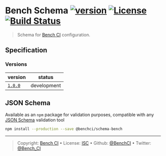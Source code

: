 # Bench Schema [![version][npm-version]][npm-url] [![License][license-image]][license-url] [![Build Status][travis-image]][travis-url]

> Schema for [Bench CI][] configuration.

## Specification

### Versions

version                | status     
---------------------- | -----------
[`1.0.0`](spec/1.0.0/) | development

## JSON Schema

Available as an `npm` package for validation purposes, compatible with any [JSON Schema][] validation tool

```bash
npm install --production --save @benchci/schema-bench
```

---

> Copyright: [Bench CI](https://www.bench.ci) •
> License: [ISC][license-url] •
> Github: [@BenchCI](https://github.com/benchci) •
> Twitter: [@Bench_CI](https://twitter.com/bench_ci)

[license-image]: https://img.shields.io/github/license/benchci/schema-bench.svg?style=flat-square
[license-url]: http://choosealicense.com/licenses/isc/

[npm-url]: https://www.npmjs.com/package/@benchci/schema-bench
[npm-version]: https://img.shields.io/npm/v/@benchci/schema-bench.svg?style=flat-square

[travis-image]: https://img.shields.io/travis/BenchCI/schema-bench.svg?style=flat-square
[travis-url]: https://travis-ci.org/BenchCI/schema-bench

[bench ci]: https://www.bench.ci
[json schema]: http://json-schema.org
